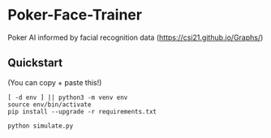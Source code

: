 # Poker-Face-Trainer

Poker AI informed by facial recognition data (https://csi21.github.io/Graphs/)

## Quickstart

(You can copy + paste this!)

    [ -d env ] || python3 -m venv env
    source env/bin/activate
    pip install --upgrade -r requirements.txt

    python simulate.py
